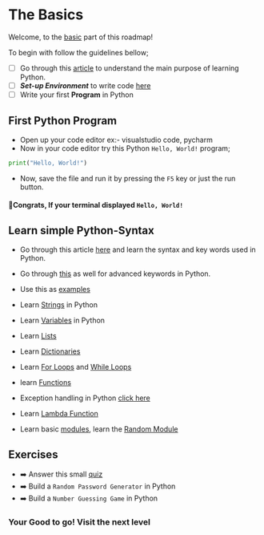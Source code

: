
# The Basics

Welcome, to the [basic](https://github.com/Hirukshacoder/pythonroadmap) part of this roadmap! 

To begin with follow the guidelines bellow;

- [ ]  Go through this [article](https://www.pythoncentral.io/why-python/) to understand the main purpose of learning Python.
- [ ]  ***Set-up Environment*** to write code [here](https://code.visualstudio.com/docs/python/python-tutorial)
- [ ]  Write your first **Program** in Python

## First Python Program

* Open up your code editor ex:- visualstudio code, pycharm
* Now in your code editor try this Python `Hello, World!` program;
```python
print("Hello, World!")
```
* Now, save the file and run it by pressing the `F5` key or just the run button.

#### 🤘Congrats, If your terminal displayed `Hello, World!`

## Learn simple Python-Syntax

* Go through this article [here](https://realpython.com) and learn the syntax and key words used in Python.

* Go through [this](https://www.w3schools.com/python/python_ref_keywords.asp) as well for advanced keywords in Python.

* Use this as [examples](https://www.w3schools.com/python/python_examples.asp)

* Learn [Strings](https://www.programiz.com/python-programming/string) in Python

* Learn [Variables](https://www.freecodecamp.org/news/python-variables/) in Python

* Learn [Lists](https://www.w3schools.com/python/python_lists.asp)

* Learn [Dictionaries](https://realpython.com/python-dicts/)

* Learn [For Loops](https://www.w3schools.com/python/python_for_loops.asp) and [While Loops](https://www.w3schools.com/python/python_while_loops.asp)

* learn [Functions](https://www.w3schools.com/python/python_functions.asp)

* Exception handling in Python [click here](https://www.geeksforgeeks.org/python-exception-handling/)

* Learn [Lambda Function](https://www.w3schools.com/python/python_lambda.asp)

* Learn basic [modules](https://www.w3schools.com/python/python_modules.asp), learn the [Random Module](https://www.w3schools.com/python/module_random.asp)



## Exercises

* ➡️ Answer this small [quiz](https://www.w3schools.com/python/exercise.asp)
* ➡️ Build a `Random Password Generator` in Python
* ➡️ Build a `Number Guessing Game` in Python

### Your Good to go! Visit the next level

